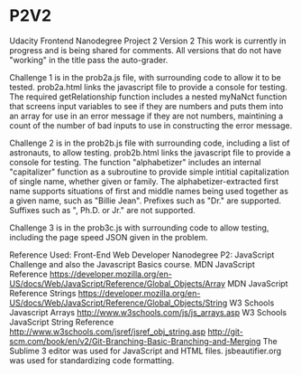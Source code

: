 P2V2
====

Udacity Frontend Nanodegree Project 2 Version 2
This work is currently in progress and is being shared for comments. All versions that do not have "working" in the title pass the auto-grader.

Challenge 1 is in the prob2a.js file, with surrounding code to allow it to be tested. prob2a.html links the javascript file to provide a console for testing. The required getRelationship function includes a nested myNaNct function that screens input variables to see if they are numbers and puts them into an array for use in an error message if they are not numbers, maintining a count of the number of bad inputs to use in constructing the error message.

Challenge 2 is in the prob2b.js file with surrounding code, including a list of astronauts, to allow testing. prob2b.html links the javascript file to provide a console for testing. The function "alphabetizer" includes an internal  "capitalizer" function as a subroutine to provide simple intitial capitalization of single name, whether given or family. The alphabetizer-extracted first name supports situations of first and middle names being used together as a given name, such as "Billie Jean". Prefixes such as "Dr." are supported. Suffixes such as ", Ph.D. or Jr." are not supported.

Challenge 3 is in the prob3c.js with surrounding code to allow testing, including the page speed JSON given in the problem.

Reference Used: 
Front-End Web Developer Nanodegree P2: JavaScript Challenge and also the Javascript Basics course.
MDN JavaScript Reference https://developer.mozilla.org/en-US/docs/Web/JavaScript/Reference/Global_Objects/Array
MDN JavaScript Reference Strings https://developer.mozilla.org/en-US/docs/Web/JavaScript/Reference/Global_Objects/String
W3 Schools Javascript Arrays http://www.w3schools.com/js/js_arrays.asp
W3 Schools JavaScript String Reference http://www.w3schools.com/jsref/jsref_obj_string.asp
http://git-scm.com/book/en/v2/Git-Branching-Basic-Branching-and-Merging
The Sublime 3 editor was used for JavaScript and HTML files. jsbeautifier.org was used for standardizing code formatting.